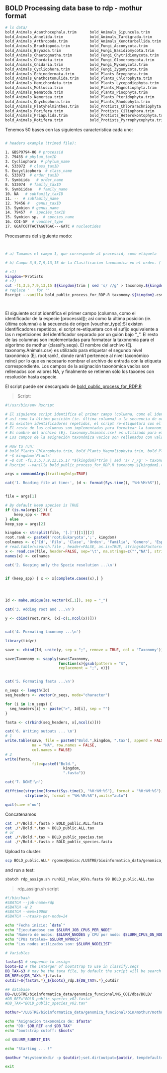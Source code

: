 ## BOLD Processing data base to rdp - mothur format

```bash
# ls data/
bold_Animals_Acanthocephala.trim      bold_Animals_Sipuncula.trim
bold_Animals_Annelida.trim            bold_Animals_Tardigrada.trim
bold_Animals_Arthropoda.trim          bold_Animals_Xenoturbellida.trim
bold_Animals_Brachiopoda.trim         bold_Fungi_Ascomycota.trim
bold_Animals_Bryozoa.trim             bold_Fungi_Basidiomycota.trim
bold_Animals_Chaetognatha.trim        bold_Fungi_Chytridiomycota.trim
bold_Animals_Chordata.trim            bold_Fungi_Glomeromycota.trim
bold_Animals_Cnidaria.trim            bold_Fungi_Myxomycota.trim
bold_Animals_Cycliophora.trim         bold_Fungi_Zygomycota.trim
bold_Animals_Echinodermata.trim       bold_Plants_Bryophyta.trim
bold_Animals_Gnathostomulida.trim     bold_Plants_Chlorophyta.trim
bold_Animals_Hemichordata.trim        bold_Plants_Lycopodiophyta.trim
bold_Animals_Mollusca.trim            bold_Plants_Magnoliophyta.trim
bold_Animals_Nematoda.trim            bold_Plants_Pinophyta.trim
bold_Animals_Nemertea.trim            bold_Plants_Pteridophyta.trim
bold_Animals_Onychophora.trim         bold_Plants_Rhodophyta.trim
bold_Animals_Platyhelminthes.trim     bold_Protists_Chlorarachniophyta.trim
bold_Animals_Porifera.trim            bold_Protists_Ciliophora.trim
bold_Animals_Priapulida.trim          bold_Protists_Heterokontophyta.trim
bold_Animals_Rotifera.trim            bold_Protists_Pyrrophycophyta.trim
```

Tenemos 50 bases con las siguientes caracteristica cada uno:

```BASH

# headers example (trimed file):

1. GBSP0794-06 # processid
2. 79455 # phylum_taxID
3. Cycliophora  # phylum_name   
4. 533072  # class_taxID
5. Eucycliophora  # class_name 
6. 533073  # order_taxID
7. Symbiida   # order_name     
8. 533074  # family_taxID
9. Symbiidae   # family_name    
10. NA   # subfamily_taxID        
11. --  # subfamily_name
12. 79456 #   genus_taxID
13. Symbion # genus_name
14. 79457  #  species_taxID
15. Symbion sp.  # species_name
16. COI-5P  # voucher_type
17. GGATCGTTACTAGGTGAC---GATC # nucleotides

```

Procesamos del siguiente modo:

```bash


# a) Tomamos el campo 1, que corresponde al processid, como etiqueta 

# b) Campo 3,5,7,9,13,15 de la Clasificacion taxonomica en el orden. ('Filo', 'Clase', 'Orden', 'Familia', 'Genero', 'Especie')

# c1) 
kingdom=*Protists
# c2) 
cut -f1,3,5,7,9,13,15 ${kingdom}trim | sed 's/ //g' > taxonomy.${kingdom}.csv 
# replace ' ' for ''
Rscript --vanilla bold_public_process_for_RDP.R taxonomy.${kingdom}.csv FALSE




```

El siguiente script identifica el primer campo (columna, como el identificador de la especie [processid]); así como la última posición (ie. última columna) a la secuencia de origen [voucher_type];Si existen identificadores repetidos, el script re-etiquetara con el sufijo equivalente a las n repeticiones del identificador separado por un guión bajo “_”. El resto de las columnas son implementadas para formatear la taxonomía para el algoritmo de mothur (classify.seqs). El nombre del archivo (Ej. taxonomy.Animals.csv) es utilizado para etiquetar el segundo nivel taxonómico (Ej. root;rank1, donde rank1 pertenece al nivel taxonómico reino) por lo que es necesario nombrar el archivo de entrada con la etiqueta correspondiente. Los campos de la asignación taxonómica vacíos son rellenados con valores NA, y finalmente se retienen sólo los taxones con resolución hasta especie. 



El script puede ser descargado de [bold_public_process_for_RDP.R](https://raw.githubusercontent.com/RJEGR/metagenomics/master/bold_public_process_for_RDP.R)

> Script:

```r
#!/usr/bin/env Rscript

# El siguiente script identifica el primer campo (columna, como el identificador de la especie [processid]); 
# así como la última posición (ie. última columna) a la secuencia de origen [voucher_type];
# Si existen identificadores repetidos, el script re-etiquetara con el sufijo equivalente a las n repeticiones del identificador separado por un guión bajo “_”. 
# El resto de las columnas son implementadas para formatear la taxonomía para el algoritmo de mothur (classify.seqs). 
# El nombre del archivo (Ej. taxonomy.Animals.csv) es utilizado para etiquetar el segundo nivel taxonómico (Ej. root;rank1, donde rank1 pertenece al nivel taxonómico reino) por lo que es necesario nombrar el archivo de entrada con la etiqueta correspondiente. 
# Los campos de la asignación taxonómica vacíos son rellenados con valores NA, y finalmente se retienen sólo los taxones con resolución hasta especie. 

# How tu run:
# bold_Plants_Chlorophyta.trim, bold_Plants_Magnoliophyta.trim, bold_Plants_Bryophyta.trim
# ~$ kingdom='Plants'
# ~$ cut -f1,3,5,7,9,13,15,17 *${kingdom}*trim | sed 's/ /_/g' > taxonomy.${kingdom}.csv 
# Rscript --vanilla bold_public_process_for_RDP.R taxonomy.${kingdom}.csv FALSE

args = commandArgs(trailingOnly=TRUE)

cat('1. Reading file at time:', (d <- format(Sys.time(), "%H:%M:%S")), '\n')


file = args[1]

# By default keep species is TRUE
if (is.na(args[2])) {
    keep_spp <- TRUE
} else
keep_spp = args[2]

kingdom <- strsplit(file, '[.]')[[1]][2]
root.rank <- paste0('root;Eukaryota',';', kingdom)
colnames <- c('Id', 'Filo', 'Clase', 'Orden', 'Familia', 'Genero', 'Especie', 'Secuencia')
# read.table(vsearch.file , header=FALSE, as.is=TRUE, stringsAsFactors=FALSE)
x <- read.csv(file, header=FALSE, sep='\t', na.strings=c("","NA"), stringsAsFactors=FALSE)
names(x) <- colnames

cat('2. Keeping only the Specie resolution ...\n')


if (keep_spp) { x <- x[complete.cases(x),] }




Id <- make.unique(as.vector(x[,1]), sep = "_")

cat('3. Adding root and ...\n')

y <- cbind(root.rank, (x[-c(1,ncol(x))]))


cat('4. Formating taxonomy ...\n')

library(tidyr)

save <- cbind(Id, unite(y, sep = ";", remove = TRUE, col = 'Taxonomy'))

save$Taxonomy <- sapply(save$Taxonomy, 
                        function(x){gsub(pattern = "$",
                        replacement = ";", x)})


cat('5. Formating fasta ...\n')

n_seqs <- length(Id)
seq_headers <- vector(n_seqs, mode="character")

for (i in 1:n_seqs) {
  seq_headers[i] <- paste(">", Id[i], sep = "")
}

fasta <- c(rbind(seq_headers, x[,ncol(x)]))

cat('6. Writing outputs ... \n')
# 1
write.table(save, file = paste0("Bold.",kingdom, ".tax"), append = FALSE, quote = FALSE, sep = " ",
            na = "NA", row.names = FALSE,
            col.names = FALSE)
# 2
write(fasta,
            file=paste0("Bold.",
                          kingdom, 
                          ".fasta"))

cat('7. DONE!\n')

difftime(strptime(format(Sys.time(), "%H:%M:%S"), format = "%H:%M:%S"), 
         strptime(d, format = "%H:%M:%S"),units="auto")

quit(save ='no')


```

Concatenamos 

```BASH
cat ./*/Bold.*.fasta > BOLD_public.ALL.fasta
cat ./*/Bold.*.tax > BOLD_public.ALL.tax
# or
cat ./*/Bold.*.tax > BOLD_public_species.tax
cat ./*/Bold.*.fasta > BOLD_public_species.fasta
```



Upload to cluster:

```bash
scp BOLD_public.ALL* rgomez@omica:/LUSTRE/bioinformatica_data/genomica_funcional/MG_COI/dbs/BOLD
```

and run a test:

```bash
sbatch rdp_assign.sh run012_relax_ASVs.fasta 99 BOLD_public.ALL.tax
```

> rdp_assign.sh script

```bash
#!/bin/bash
#SBATCH --job-name=rdp
#SBATCH -N 2
#SBATCH --mem=100GB
#SBATCH --ntasks-per-node=24

echo "Fecha inicio: `date`"
echo "Ejecutandose con $SLURM_JOB_CPUS_PER_NODE"
echo "Numero de nodos: $SLURM_NNODES y CPU por nodo: $SLURM_CPUS_ON_NODE"
echo "CPUs totales= $SLURM_NPROCS"
echo "Los nodos utilizados son: $SLURM_NODELIST"

# Variables

fasta=$1 # sequence to assign
boots=$2 # the interger of bootstrap to use in classify.seqs
DB_TAX=$3 # may be the taxa file, by default the script will be search for homolgy fasta name
DB_REF=${DB_TAX%.*}.fasta
outdir=${fasta%.*}_${boots}_rdp.${DB_TAX%.*}_outdir

## database
DB=/LUSTRE/bioinformatica_data/genomica_funcional/MG_COI/dbs/BOLD/
#DB_REF="BOLD_public_species_v02.fasta"
#DB_TAX="BOLD_public_species_v02.tax"

mothur="/LUSTRE/bioinformatica_data/genomica_funcional/bin/mothur/mothur"

echo "Asignacion taxonomica de: $fasta"
echo "DB: $DB_REF and $DB_TAX"
echo "bootstrap cutoff: $boots"

cd $SLURM_SUBMIT_DIR

echo "Starting ... !"

$mothur "#system(mkdir -p $outdir);set.dir(output=$outdir, tempdefault=$DB);summary.seqs(fasta=$fasta, processors=$SLURM_NPROCS);classify.seqs(fasta=current, reference=$DB_REF, taxonomy=$DB_TAX, iters=1000, cutoff=$boots);get.current();quit()"

exit
```

